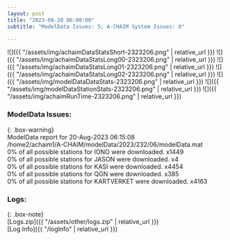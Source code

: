 ```yaml
---
layout: post
title: "2023-08-20 06:00:00"
subtitle: "ModelData Issues: 5; A-CHAIM System Issues: 0"

---
```


![]({{ "/assets/img/achaimDataStatsShort-2323206.png" | relative_url }})
![]({{ "/assets/img/achaimDataStatsLong00-2323206.png" | relative_url }})
![]({{ "/assets/img/achaimDataStatsLong01-2323206.png" | relative_url }})
![]({{ "/assets/img/achaimDataStatsLong02-2323206.png" | relative_url }})
![]({{ "/assets/img/modelDataDataStats-2323206.png" | relative_url }})
![]({{ "/assets/img/modelDataStationStats-2323206.png" | relative_url }})
![]({{ "/assets/img/achaimRunTime-2323206.png" | relative_url }})


### ModelData Issues:  
  
{: .box-warning}  
 ModelData report for 20-Aug-2023 06:15:08   
 /home2/achaim1/A-CHAIM/modelData/2023/232/06/modelData.mat   
 0% of all possible stations for IONO were downloaded. x1449   
 0% of all possible stations for JASON were downloaded. x4   
 0% of all possible stations for KASI were downloaded. x4454   
 0% of all possible stations for QGN were downloaded. x385   
 0% of all possible stations for KARTVERKET were downloaded. x4163   
  


### Logs:  
  
{: .box-note}  
[Logs.zip]({{ "/assets/other/logs.zip" | relative_url }})  
[Log Info]({{ "/logInfo" | relative_url }})  
